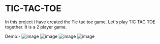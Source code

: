 # TIC-TAC-TOE
In this project i have created the Tic tac toe game. Let's play TIC TAC TOE together.
It is a 2 player game.

Demo:-
![image](https://user-images.githubusercontent.com/117886160/202117696-0e57b32b-207a-4ca6-a4a1-6265fbbadb95.png)
![image](https://user-images.githubusercontent.com/117886160/202117943-351193e3-e9a6-4eaa-8bf4-8c2ce9684c3e.png)
![image](https://user-images.githubusercontent.com/117886160/202118075-ef00335a-7e53-4516-8d93-1bef88c3699c.png)
![image](https://user-images.githubusercontent.com/117886160/202118149-7965cac5-4277-4806-882b-d5f04c4dc3ef.png)
